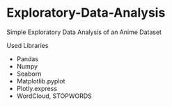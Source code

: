# Exploratory-Data-Analysis
Simple Exploratory Data Analysis of an Anime Dataset

Used Libraries
- Pandas 
- Numpy 
- Seaborn 
- Matplotlib.pyplot 
- Plotly.express
- WordCloud, STOPWORDS
